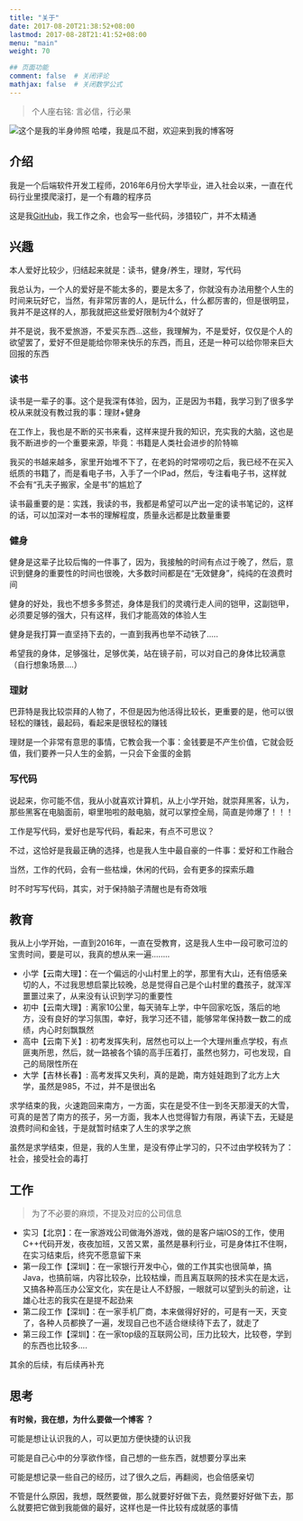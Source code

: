 ```yaml
---
title: "关于"
date: 2017-08-20T21:38:52+08:00
lastmod: 2017-08-28T21:41:52+08:00
menu: "main"
weight: 70

## 页面功能
comment: false  # 关闭评论
mathjax: false  # 关闭数学公式
---
```

> 个人座右铭: 言必信，行必果 

![这个是我的半身帅照](/about/我的半身照.jpg)
哈喽，我是瓜不甜，欢迎来到我的博客呀

## 介绍
我是一个后端软件开发工程师，2016年6月份大学毕业，进入社会以来，一直在代码行业里摸爬滚打，是一个有趣的程序员

这是我[GitHub](https://github.com/gohugoio)，我工作之余，也会写一些代码，涉猎较广，并不太精通

## 兴趣
本人爱好比较少，归结起来就是：读书，健身/养生，理财，写代码

我总认为，一个人的爱好是不能太多的，要是太多了，你就没有办法用整个人生的时间来玩好它，当然，有非常厉害的人，是玩什么，什么都厉害的，但是很明显，我并不是这样的人，那我就把这些爱好限制为4个就好了

并不是说，我不爱旅游，不爱买东西...这些，我理解为，不是爱好，仅仅是个人的欲望罢了，爱好不但是能给你带来快乐的东西，而且，还是一种可以给你带来巨大回报的东西

### 读书
读书是一辈子的事。这个是我深有体验，因为，正是因为书籍，我学习到了很多学校从来就没有教过我的事：理财+健身

在工作上，我也是不断的买书来看，这样来提升我的知识，充实我的大脑，这也是我不断进步的一个重要来源，毕竟：书籍是人类社会进步的阶特嘛

我买的书越来越多，家里开始堆不下了，在老妈的时常唠叨之后，我已经不在买入纸质的书籍了，而是看电子书，入手了一个IPad，然后，专注看电子书，这样就不会有“孔夫子搬家，全是书”的尴尬了

读书最重要的是：实践，我读的书，我都是希望可以产出一定的读书笔记的，这样的话，可以加深对一本书的理解程度，质量永远都是比数量重要

### 健身
健身是这辈子比较后悔的一件事了，因为，我接触的时间有点过于晚了，然后，意识到健身的重要性的时间也很晚，大多数时间都是在“无效健身”，纯纯的在浪费时间

健身的好处，我也不想多多赘述，身体是我们的灵魂行走人间的铠甲，这副铠甲，必须要足够的强大，只有这样，我们才能高效的体验人生

健身是我打算一直坚持下去的，一直到我再也举不动铁了.....

希望我的身体，足够强壮，足够优美，站在镜子前，可以对自己的身体比较满意（自行想象场景....）

### 理财
巴菲特是我比较崇拜的人物了，不但是因为他活得比较长，更重要的是，他可以很轻松的赚钱，最起码，看起来是很轻松的赚钱

理财是一个非常有意思的事情，它教会我一个事：金钱要是不产生价值，它就会贬值，我们要养一只人生的金鹅，一只会下金蛋的金鹅


### 写代码
说起来，你可能不信，我从小就喜欢计算机，从上小学开始，就崇拜黑客，认为，那些黑客在电脑面前，噼里啪啦的敲电脑，就可以掌控全局，简直是帅爆了！！！

工作是写代码，爱好也是写代码，看起来，有点不可思议？

不过，这恰好是我最正确的选择，也是我人生中最自豪的一件事：爱好和工作融合

当然，工作的代码，会有一些枯燥，休闲的代码，会有更多的探索乐趣

时不时写写代码，其实，对于保持脑子清醒也是有奇效哦

## 教育
我从上小学开始，一直到2016年，一直在受教育，这是我人生中一段可歌可泣的宝贵时间，要是可以，我真的想从来一遍........
- 小学【云南大理】：在一个偏远的小山村里上的学，那里有大山，还有倍感亲切的人，不过我思想启蒙比较晚，总是觉得自己是个山村里的蠢孩子，就浑浑噩噩过来了，从来没有认识到学习的重要性
- 初中【云南大理】: 离家10公里，每天骑车上学，中午回家吃饭，落后的地方，没有良好的学习氛围，幸好，我学习还不错，能够常年保持数一数二的成绩，内心时刻飘飘然
- 高中【云南下关】: 初考发挥失利，居然也可以上一个大理州重点学校，有点匪夷所思，然后，就一路被各个镇的高手压着打，虽然也努力，可也发现，自己的局限性所在
- 大学【吉林长春】: 高考发挥又失利，真的是跪，南方娃娃跑到了北方上大学，虽然是985，不过，并不是很出名

求学结束的我，火速跑回来南方，一方面，实在是受不住一到冬天那漫天的大雪，可真的是苦了南方的孩子，另一方面，我本人也觉得智力有限，再读下去，无疑是浪费时间和金钱，于是就暂时结束了人生的求学之旅

虽然是求学结束，但是，我的人生里，是没有停止学习的，只不过由学校转为了：社会，接受社会的毒打

## 工作
> 为了不必要的麻烦，不提及对应的公司信息

- 实习【北京】：在一家游戏公司做海外游戏，做的是客户端IOS的工作，使用C++代码开发，夜夜加班，又苦又累，虽然是暴利行业，可是身体扛不住啊，在实习结束后，终究不愿意留下来
- 第一段工作【深圳】：在一家银行开发中心，做的工作其实也很简单，搞Java，也搞前端，内容比较杂，比较枯燥，而且离互联网的技术实在是太远，又搞各种高压办公室文化，实在是让人不舒服，一眼就可以望到头的前途，让雄心壮志的我实在是提不起劲来
- 第二段工作【深圳】：在一家手机厂商，本来做得好好的，可是有一天，天变了，各种人员都换了一遍，发现自己也不适合继续待下去了，就走了
- 第三段工作【深圳】：在一家top级的互联网公司，压力比较大，比较卷，学到的东西也比较多....

其余的后续，有后续再补充

## 思考
**有时候，我在想，为什么要做一个博客 ？**

可能是想让认识我的人，可以更加方便快捷的认识我

可能是自己心中的分享欲作怪，自己想的一些东西，就想要分享出来

可能是想记录一些自己的经历，过了很久之后，再翻阅，也会倍感亲切

不管是什么原因，我想，既然要做，那么就要好好做下去，竟然要好好做下去，那么就要把它做到我能做的最好，这样也是一件比较有成就感的事情

